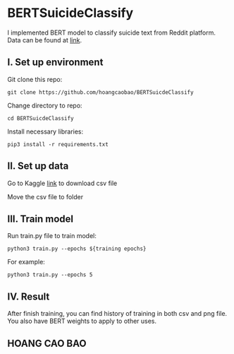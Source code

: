 # BERTSuicideClassify

I implemented BERT model to classify suicide text from Reddit platform. Data can be found at [link](https://www.kaggle.com/datasets/nikhileswarkomati/suicide-watch).

## I. Set up environment

Git clone this repo:
```
git clone https://github.com/hoangcaobao/BERTSuicdeClassify
```
Change directory to repo:
```
cd BERTSuicdeClassify
```
Install necessary libraries:
```
pip3 install -r requirements.txt
```
## II. Set up data
Go to Kaggle [link](https://www.kaggle.com/datasets/nikhileswarkomati/suicide-watch) to download csv file

Move the csv file to folder

## III. Train model
Run train.py file to train model:
```
python3 train.py --epochs ${training epochs}
```
For example:
```
python3 train.py --epochs 5
```

## IV. Result
After finish training, you can find history of training in both csv and png file. You also have BERT weights to apply to other uses.

## HOANG CAO BAO
